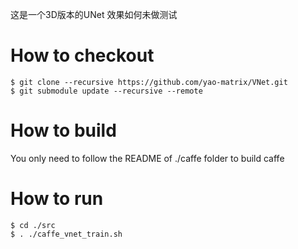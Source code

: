 这是一个3D版本的UNet
效果如何未做测试
# How to checkout
```shell
$ git clone --recursive https://github.com/yao-matrix/VNet.git
$ git submodule update --recursive --remote
```

# How to build
You only need to follow the README of ./caffe folder to build caffe

# How to run
```shell
$ cd ./src
$ . ./caffe_vnet_train.sh
```
